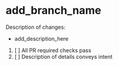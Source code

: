 # add_branch_name

Description of changes:
* add_description_here

1. [ ] All PR required checks pass
2. [ ] Description of details conveys intent
